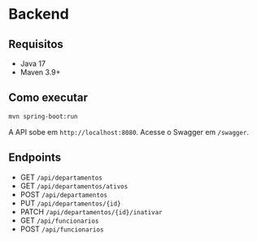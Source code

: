 # Backend

## Requisitos
- Java 17
- Maven 3.9+

## Como executar
```bash
mvn spring-boot:run
```

A API sobe em `http://localhost:8080`. Acesse o Swagger em `/swagger`.

## Endpoints
- GET `/api/departamentos`
- GET `/api/departamentos/ativos`
- POST `/api/departamentos`
- PUT `/api/departamentos/{id}`
- PATCH `/api/departamentos/{id}/inativar`
- GET `/api/funcionarios`
- POST `/api/funcionarios`
